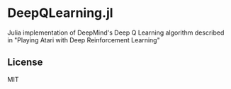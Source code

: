# DeepQLearning.jl
Julia implementation of DeepMind's Deep Q Learning algorithm described in "Playing Atari with Deep Reinforcement Learning"


## License
MIT